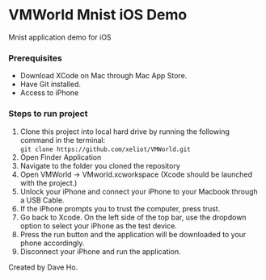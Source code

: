 # VMWorld Mnist iOS Demo
Mnist application demo for iOS

### Prerequisites
- Download XCode on Mac through Mac App Store.
- Have Git installed.
- Access to iPhone

### Steps to run project
1. Clone this project into local hard drive by running the following command in the terminal:  
`git clone https://github.com/xeliot/VMWorld.git`
2. Open Finder Application  
3. Navigate to the folder you cloned the repository  
4. Open VMWorld -> VMworld.xcworkspace  (Xcode should be launched with the project.)  
5. Unlock your iPhone and connect your iPhone to your Macbook through a USB Cable.  
6. If the iPhone prompts you to trust the computer, press trust.  
7. Go back to Xcode. On the left side of the top bar, use the dropdown option to select your iPhone as the test device.  
8. Press the run button and the application will be downloaded to your phone accordingly.  
9. Disconnect your iPhone and run the application.

Created by Dave Ho.
